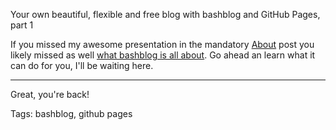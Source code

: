 Your own beautiful, flexible and free blog with bashblog and GitHub Pages, part 1

If you missed my awesome presentation in the mandatory [About](https://i90rr.github.io/h4we-are-in-business-finallyh4.html) post you likely missed as well [what bashblog is all about](https://github.com/cfenollosa/bashblog). Go ahead an learn what it can do for you, I'll be waiting here.

---

Great, you're back!

Tags: bashblog, github pages
